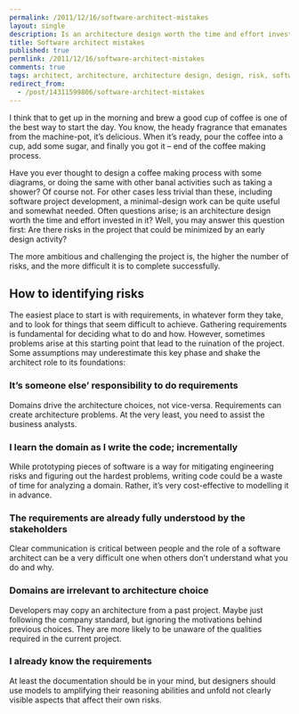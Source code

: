 ```yaml
---
permalink: /2011/12/16/software-architect-mistakes
layout: single
description: Is an architecture design worth the time and effort invested in it? Well, you may answer this question first. Are there risks in the project that could be minimized by an early design activity?
title: Software architect mistakes
published: true
permlink: /2011/12/16/software-architect-mistakes
comments: true
tags: architect, architecture, architecture design, design, risk, software, software project development, stakeholder
redirect_from:
  - /post/14311599806/software-architect-mistakes
---
```


I think that to get up in the morning and brew a good cup of coffee is one of the best way to start the day. You know, the heady fragrance that emanates from the machine-pot, it’s delicious. When it’s ready, pour the coffee into a cup, add some sugar, and finally you got it – end of the coffee making process.

Have you ever thought to design a coffee making process with some diagrams, or doing the same with other banal activities such as taking a shower? Of course not.
For other cases less trivial than these, including software project development, a minimal-design work can be quite useful and somewhat needed.
Often questions arise; is an architecture design worth the time and effort invested in it? Well, you may answer this question first: Are there risks in the project that could be minimized by an early design activity?

The more ambitious and challenging the project is, the higher the number of risks, and the more difficult it is to complete successfully.

## How to identifying risks
The easiest place to start is with requirements, in whatever form they take, and to look for things that seem difficult to achieve.
Gathering requirements is fundamental for deciding what to do and how. However, sometimes problems arise at this starting point that lead to the ruination of the project. Some assumptions may underestimate this key phase and shake the architect role to its foundations:

###  It’s someone else’ responsibility to do requirements
Domains drive the architecture choices, not vice-versa. Requirements can create architecture problems. At the very least, you need to assist the business analysts.

### I learn the domain as I write the code; incrementally
While prototyping pieces of software is a way for mitigating engineering risks and figuring out the hardest problems, writing code could be a waste of time for analyzing a domain. Rather, it’s very cost-effective to modelling it in advance.

### The requirements are already fully understood by the stakeholders
Clear communication is critical between people and the role of a software architect can be a very difficult one when others don’t understand what you do and why.

### Domains are irrelevant to architecture choice
Developers may copy an architecture from a past project. Maybe just following the company standard, but ignoring the motivations behind previous choices. They are more likely to be unaware of the qualities required in the current project.

###  I already know the requirements
At least the documentation should be in your mind, but designers should use models to amplifying their reasoning abilities and unfold not clearly visible aspects that affect their own risks.